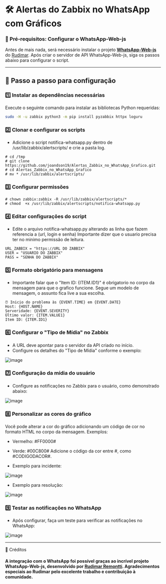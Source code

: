 
# 🛠️ Alertas do Zabbix no WhatsApp com Gráficos

### 🚨 Pré-requisitos: Configurar o WhatsApp-Web-js
Antes de mais nada, será necessário instalar o projeto [**WhatsApp-Web-js**](https://github.com/remontti/RR-WhatsApp-API) do [Rudimar](https://blog.remontti.com.br/8109). Após criar o servidor de API WhatsApp-Web-js, siga os passos abaixo para configurar o script.

---

## 🧰 Passo a passo para configuração

### 1️⃣ Instalar as dependências necessárias
Execute o seguinte comando para instalar as bibliotecas Python requeridas:

```bash
sudo -H -u zabbix python3 -m pip install pyzabbix httpx loguru
```
### 2️⃣ Clonar e configurar os scripts
* Adicione o script notifica-whatsapp.py dentro de /usr/lib/zabbix/alertscripts/ e crie a pasta log.
```
# cd /tmp
# git clone https://github.com/joandson19/Alertas_Zabbix_no_WhatsApp_Grafico.git
# cd Alertas_Zabbix_no_WhatsApp_Grafico
# mv * /usr/lib/zabbix/alertscripts/
```
### 3️⃣ Configurar permissões
```
# chown zabbix:zabbix -R /usr/lib/zabbix/alertscripts/*
# chmod  +x /usr/lib/zabbix/alertscripts/notifica-whatsapp.py
```
### 4️⃣ Editar configurações do script
* Edite o arquivo notifica-whatsapp.py alterando as linha que fazem referencia a (url, login e senha)
  Importante dizer que o usuario precisa ter no minimo permissão de leitura.
```
URL_ZABBIX = "https://URL DO ZABBIX"
USER = "USUARIO DO ZABBIX"
PASS = "SENHA DO ZABBIX"
```
### 5️⃣ Formato obrigatório para mensagens
* Importante falar que o "Item ID: {ITEM.ID1}" é obrigatorio no corpo da mensagem para que o grafico funcione.
Segue um modelo de mensagem, o assunto fica live a sua escolha.
```
⏰ Inicio do problema às {EVENT.TIME} em {EVENT.DATE}
Host: {HOST.NAME}
Serveridade: {EVENT.SEVERITY}
Último valor: {ITEM.VALUE1}
Item ID: {ITEM.ID1}
```
### 6️⃣ Configurar o "Tipo de Mídia" no Zabbix
* A URL deve apontar para o servidor da API criado no início.
* Configure os detalhes do "Tipo de Mídia" conforme o exemplo:
  
![image](https://github.com/user-attachments/assets/c065f16b-97e0-4cb6-9006-73c29ddef975)


### 7️⃣ Configuração da mídia do usuário
* Configure as notificações no Zabbix para o usuário, como demonstrado abaixo:

![image](https://github.com/user-attachments/assets/f21d6955-9785-4f0f-b275-a5921c8a7ddb)


### 8️⃣ Personalizar as cores do gráfico
Você pode alterar a cor do gráfico adicionando um código de cor no formato HTML no corpo da mensagem. Exemplos:

* Vermelho: #FF0000#
* Verde: #00C800#
Adicione o código da cor entre #, como #CODIGODACOR#.

* Exemplo para incidente:
  
![image](https://github.com/joandson19/Alertas_Zabbix_no_Telegram_Grafico/assets/36518985/a6f09bb1-888d-42cb-9dad-02528d823876)
* Exemplo para resolução:
  
![image](https://github.com/joandson19/Alertas_Zabbix_no_Telegram_Grafico/assets/36518985/5ee6f68b-3212-4fe4-b51c-879448e1ff4b)

### 9️⃣ Testar as notificações no WhatsApp
* Após configurar, faça um teste para verificar as notificações no WhatsApp:

![image](https://github.com/user-attachments/assets/03a4a88b-62b5-4ef5-8991-3437dee12f36)

----------------------------------------------------
📜 Créditos

#### A integração com o WhatsApp foi possível graças ao incrível projeto WhatsApp-Web-js, desenvolvido por [Rudimar Remontti](https://blog.remontti.com.br/8109). Agradecimentos especiais ao Rudimar pelo excelente trabalho e contribuição à comunidade.

